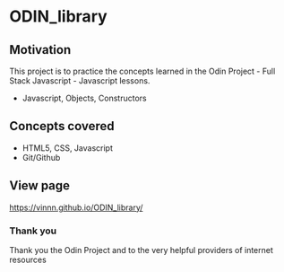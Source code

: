 # ODIN_library

## Motivation
This project is to practice the concepts learned in the Odin Project - Full Stack Javascript - Javascript lessons.
- Javascript, Objects, Constructors

## Concepts covered
- HTML5, CSS, Javascript
- Git/Github

## View page
https://vinnn.github.io/ODIN_library/

### Thank you
Thank you the Odin Project
and to the very helpful providers of internet resources 

